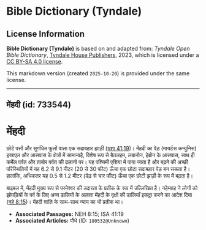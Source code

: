 # Bible Dictionary (Tyndale)

## License Information

**Bible Dictionary (Tyndale)** is based on and adapted from: _Tyndale Open Bible Dictionary_, [Tyndale House Publishers](https://tyndaleopenresources.com/), 2023, which is licensed under a [CC BY-SA 4.0 license](https://creativecommons.org/licenses/by-sa/4.0/legalcode.en).

This markdown version (created `2025-10-20`) is provided under the same license.



--------------------------------

## मेंहदी (id: 733544)

मेंहदी
======

छोटे पत्तों और सुगंधित फूलों वाला एक सदाबहार झाड़ी ([यशा 41:19](https://ref.ly/Isa41:19))। मेंहदी का पेड़ (मायर्टस कम्युनिस) इस्राएल और आसपास के क्षेत्रों में सामान्यहै, विशेष रूप से बैतलहम, लबानोन, हेब्रोन के आसपास, साथ ही कर्मेल पर्वत और ताबोर पर्वत की ढलानों पर। यह पश्चिमी एशिया में पाया जाता है और बढ़ने की अच्छी परिस्थितियों में यह 6\.2 से 9\.1 मीटर (20 से 30 फीट) ऊँचा एक छोटा सदाबहार पेड़ बन सकता है। हालांकि, अधिकतर यह 0\.5 से 1\.2 मीटर (डेढ़ से चार फीट) ऊँचा एक छोटी झाड़ी के रूप में बढ़ता है।

बाइबल में, मेंहदी मुख्य रूप से परमेश्वर की उदारता के प्रतीक के रूप में उल्लिखित है। नहेम्याह ने लोगों को झोपड़ियों के पर्व के लिए अन्य डालियों के अलावा मेंहदी के वृक्षों की डालियाँ इकट्ठा करने का आदेश दिया ([नहे 8:15](https://ref.ly/Neh8:15))। मेंहदी शांति के साथ\-साथ न्याय का भी प्रतीक था। 

* **Associated Passages:** NEH 8:15; ISA 41:19
* **Associated Articles:** पौधे (ID: `180532@Unknown`)


